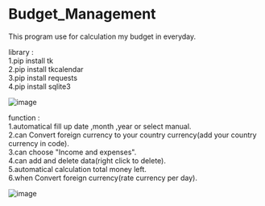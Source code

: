 # Budget_Management
This program use for calculation my budget in everyday.<br>

library :<br>
1.pip install tk<br>
2.pip install tkcalendar<br>
3.pip install requests<br>
4.pip install sqlite3<br>

![image](https://github.com/user-attachments/assets/2dbcbc17-49e4-42dd-81dc-bd1e219a7d18) <br>

function : <br>
1.automatical fill up date ,month ,year or select manual.<br>
2.can Convert foreign currency to your country currency(add your country currency in code).<br>
3.can choose "Income and expenses".<br>
4.can add and delete data(right click to delete).<br>
5.automatical calculation total money left.<br>
6.when Convert foreign currency(rate currency per day).<br>

![image](https://github.com/user-attachments/assets/15e0bca1-4be3-43b4-b93a-ff1f27acb209)<br>
           
           


